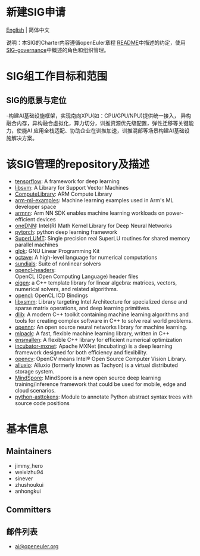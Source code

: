 
# 新建SIG申请
[English](ai.md) | 简体中文


说明：本SIG的Charter内容遵循openEuler章程 [README](/zh/governance/README.md)中描述的约定，使用[SIG-governance](/zh/technical-committee/governance/SIG-governance.md)中概述的角色和组织管理。

# SIG组工作目标和范围

## SIG的愿景与定位

-构建AI基础设施框架，实现南向XPU(如：CPU/GPU/NPU)提供统一接入， 异构融合内存，异构融合虚拟化，算力切分，训推资源优先级配置，弹性迁移等关键能力，使能AI 应用全栈适配、协助企业在训推加速，训推混部等场景构建AI基础设施解决方案。

# 该SIG管理的repository及描述
- [tensorflow](https://gitee.com/src-openeuler/tensorflow): 
  A framework for deep learning
- [libsvm](https://gitee.com/src-openeuler/libsvm): 
  A Library for Support Vector Machines
- [ComputeLibrary](https://gitee.com/src-openeuler/ComputeLibrary): 
  ARM Compute Library
- [arm-ml-examples](https://gitee.com/src-openeuler/arm-ml-examples): 
  Machine learning examples used in Arm's ML developer space
- [armnn](https://gitee.com/src-openeuler/armnn): 
  Arm NN SDK enables machine learning workloads on power-efficient devices
- [oneDNN](https://gitee.com/src-openeuler/oneDNN): 
  Intel(R) Math Kernel Library for Deep Neural Networks
- [pytorch](https://gitee.com/src-openeuler/pytorch): 
  python deep learning framework
- [SuperLUMT](https://gitee.com/src-openeuler/SuperLUMT): 
  Single precision real SuperLU routines for shared memory parallel machines
- [glpk](https://gitee.com/src-openeuler/glpk): 
  GNU Linear Programming Kit
- [octave](https://gitee.com/src-openeuler/octave): 
  A high-level language for numerical computations
- [sundials](https://gitee.com/src-openeuler/sundials): 
  Suite of nonlinear solvers
- [opencl-headers](https://gitee.com/src-openeuler/opencl-headers):  
  OpenCL (Open Computing Language) header files
- [eigen](https://gitee.com/src-openeuler/eigen): 
  a C++ template library for linear algebra: matrices, vectors, numerical solvers, and related algorithms.
- [opencl](https://gitee.com/src-openeuler/opencl): 
  OpenCL ICD Bindings
- [libxsmm](https://gitee.com/src-openeuler/libxsmm): 
  Library targeting Intel Architecture for specialized dense and sparse matrix operations, and deep learning primitives.
- [dlib](https://gitee.com/src-openeuler/dlib): 
  A modern C++ toolkit containing machine learning algorithms and tools for creating complex software in C++ to solve real world problems.
- [opennn](https://gitee.com/src-openeuler/opennn): 
  An open source neural networks library for machine learning.
- [mlpack](https://gitee.com/src-openeuler/mlpack): 
  A fast, flexible machine learning library, written in C++
- [ensmallen](https://gitee.com/src-openeuler/ensmallen): 
  A flexible C++ library for efficient numerical optimization
- [incubator-mxnet](https://gitee.com/src-openeuler/incubator-mxnet): 
  Apache MXNet (incubating) is a deep learning framework designed for both efficiency and flexibility.
- [opencv](https://gitee.com/src-openeuler/opencv): 
  OpenCV means Intel® Open Source Computer Vision Library.
- [alluxio](https://gitee.com/src-openeuler/alluxio):
  Alluxio (formerly known as Tachyon) is a virtual distributed storage system.
- [MindSpore](https://gitee.com/src-openeuler/mindspore):
  MindSpore is a new open source deep learning training/inference framework that could be used for mobile, edge and cloud scenarios.
- [python-asttokens](https://github.com/gristlabs/asttokens):
  Module to annotate Python abstract syntax trees with source code positions

# 基本信息

## Maintainers
- jimmy_hero
- weixizhu94
- sinever
- zhushoukui
- anhongkui

## Committers

## 邮件列表
  - ai@openeuler.org
